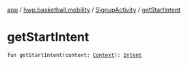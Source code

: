 [app](../../index.md) / [hwp.basketball.mobility](../index.md) / [SignupActivity](index.md) / [getStartIntent](.)

# getStartIntent

`fun getStartIntent(context: `[`Context`](https://developer.android.com/reference/android/content/Context.html)`): `[`Intent`](https://developer.android.com/reference/android/content/Intent.html)